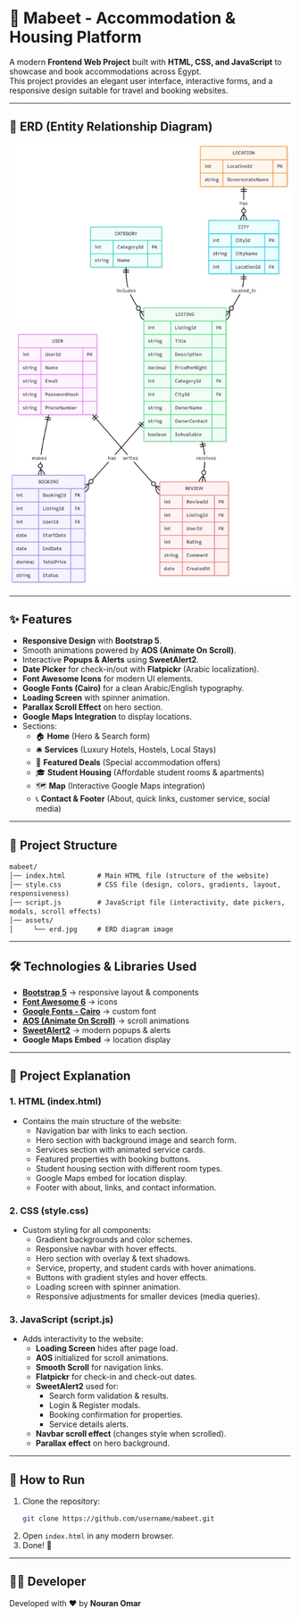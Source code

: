 # 🏨 Mabeet - Accommodation & Housing Platform

A modern **Frontend Web Project** built with **HTML, CSS, and JavaScript** to showcase and book accommodations across Egypt.  
This project provides an elegant user interface, interactive forms, and a responsive design suitable for travel and booking websites.

---

## 📸 ERD (Entity Relationship Diagram)
![ERD](./assets/erd.jpg)

---

## ✨ Features
- **Responsive Design** with **Bootstrap 5**.
- Smooth animations powered by **AOS (Animate On Scroll)**.
- Interactive **Popups & Alerts** using **SweetAlert2**.
- **Date Picker** for check-in/out with **Flatpickr** (Arabic localization).
- **Font Awesome Icons** for modern UI elements.
- **Google Fonts (Cairo)** for a clean Arabic/English typography.
- **Loading Screen** with spinner animation.
- **Parallax Scroll Effect** on hero section.
- **Google Maps Integration** to display locations.
- Sections:  
  - 🏠 **Home** (Hero & Search form)  
  - 🛎️ **Services** (Luxury Hotels, Hostels, Local Stays)  
  - 🌟 **Featured Deals** (Special accommodation offers)  
  - 🎓 **Student Housing** (Affordable student rooms & apartments)  
  - 🗺️ **Map** (Interactive Google Maps integration)  
  - 📞 **Contact & Footer** (About, quick links, customer service, social media)  

---

## 📂 Project Structure
```
mabeet/
│── index.html        # Main HTML file (structure of the website)
│── style.css         # CSS file (design, colors, gradients, layout, responsiveness)
│── script.js         # JavaScript file (interactivity, date pickers, modals, scroll effects)
│── assets/
│     └── erd.jpg     # ERD diagram image
```

---

## 🛠️ Technologies & Libraries Used
- **[Bootstrap 5](https://getbootstrap.com/)** → responsive layout & components  
- **[Font Awesome 6](https://fontawesome.com/)** → icons  
- **[Google Fonts - Cairo](https://fonts.google.com/specimen/Cairo)** → custom font  
- **[AOS (Animate On Scroll)](https://michalsnik.github.io/aos/)** → scroll animations  
- **[SweetAlert2](https://sweetalert2.github.io/)** → modern popups & alerts  
- **Google Maps Embed** → location display  

---

## 📖 Project Explanation

### 1. **HTML (index.html)**
- Contains the main structure of the website:
  - Navigation bar with links to each section.
  - Hero section with background image and search form.
  - Services section with animated service cards.
  - Featured properties with booking buttons.
  - Student housing section with different room types.
  - Google Maps embed for location display.
  - Footer with about, links, and contact information.

### 2. **CSS (style.css)**
- Custom styling for all components:
  - Gradient backgrounds and color schemes.
  - Responsive navbar with hover effects.
  - Hero section with overlay & text shadows.
  - Service, property, and student cards with hover animations.
  - Buttons with gradient styles and hover effects.
  - Loading screen with spinner animation.
  - Responsive adjustments for smaller devices (media queries).

### 3. **JavaScript (script.js)**
- Adds interactivity to the website:
  - **Loading Screen** hides after page load.
  - **AOS** initialized for scroll animations.
  - **Smooth Scroll** for navigation links.
  - **Flatpickr** for check-in and check-out dates.
  - **SweetAlert2** used for:
    - Search form validation & results.
    - Login & Register modals.
    - Booking confirmation for properties.
    - Service details alerts.
  - **Navbar scroll effect** (changes style when scrolled).
  - **Parallax effect** on hero background.

---

## 🚀 How to Run
1. Clone the repository:
   ```bash
   git clone https://github.com/username/mabeet.git
   ```
2. Open `index.html` in any modern browser.
3. Done! 🎉

---

## 👩‍💻 Developer
Developed with ❤️ by **Nouran Omar**
